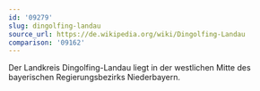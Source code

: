 ```yaml
---
id: '09279'
slug: dingolfing-landau
source_url: https://de.wikipedia.org/wiki/Dingolfing-Landau
comparison: '09162'
---
```


Der Landkreis Dingolfing-Landau liegt in der westlichen Mitte des bayerischen Regierungsbezirks Niederbayern.
